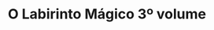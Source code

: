 ---
Numero: 291
title: O Labirinto Mágico 3º volume
Autor: Philip José Farmer
Co-autor: 
Ano-de-Publicacao: 1981
Titulo-original: The Magic Labyrinth
Tradutor: Eurico da Fonseca
Co-tradutor: 
Ano-de-edicao: 1980
alias: Philip-Jose-Farmer
Autor2-alias: 
Tradutor1-alias: Eurico-da-Fonseca
Tradutor2-alias: 
Titulo-link: 291-O-Labirinto-Magico-3-volume
Capa: António Pedro
pags: 184
Capa-link: Antonio-Pedro
---